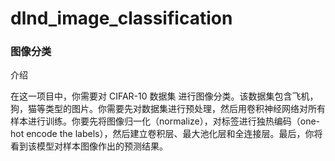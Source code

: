 # dlnd_image_classification

### 图像分类

介绍

在这一项目中，你需要对 CIFAR-10 数据集 进行图像分类。该数据集包含飞机，狗，猫等类型的图片。你需要先对数据集进行预处理，然后用卷积神经网络对所有样本进行训练。你要先将图像归一化（normalize），对标签进行独热编码（one-hot encode the labels），然后建立卷积层、最大池化层和全连接层。最后，你将看到该模型对样本图像作出的预测结果。
